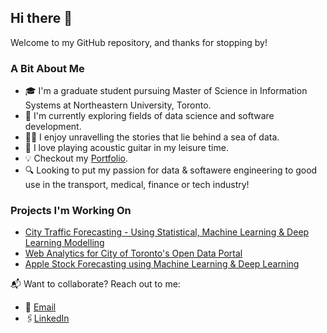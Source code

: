 ## Hi there 👋

Welcome to my GitHub repository, and thanks for stopping by!

### A Bit About Me
- 🎓 I'm a graduate student pursuing Master of Science in Information Systems at Northeastern University, Toronto.
- 🔭 I'm currently exploring fields of data science and software development.
- 🕵️‍♂️ I enjoy unravelling the stories that lie behind a sea of data.
- 🎸 I love playing acoustic guitar in my leisure time.
- 💡 Checkout my [Portfolio](https://rkaushick-neu.github.io/portfolio/).
- 🔍 Looking to put my passion for data & softawere engineering to good use in the transport, medical, finance or tech industry!

### Projects I'm Working On
- [City Traffic Forecasting - Using Statistical, Machine Learning & Deep Learning Modelling](https://github.com/rkaushick-neu/traffic-forecasting)
- [Web Analytics for City of Toronto's Open Data Portal](https://github.com/rkaushick-neu/toronto-od-web-analytics)
- [Apple Stock Forecasting using Machine Learning & Deep Learning](https://github.com/rkaushick-neu/stock-forecasting-ml-dl/tree/simpler_models)

📬 Want to collaborate? Reach out to me:
- 📧 [Email](mailto:rishabh.kaushick@gmail.com)
- 🖇️[LinkedIn](https://www.linkedin.com/in/rishabh-kaushick/)

<!--
**rkaushick-neu/rkaushick-neu** is a ✨ _special_ ✨ repository because its `README.md` (this file) appears on your GitHub profile.

Here are some ideas to get you started:

- 🔭 I’m currently working on ...
- 🌱 I’m currently learning ...
- 👯 I’m looking to collaborate on ...
- 🤔 I’m looking for help with ...
- 💬 Ask me about ...
- 📫 How to reach me: ...
- 😄 Pronouns: ...
- ⚡ Fun fact: ...
-->
